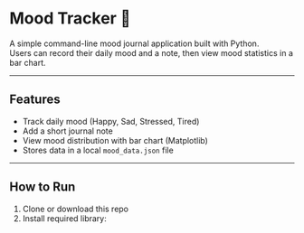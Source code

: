 # Mood Tracker 🧠

A simple command-line mood journal application built with Python.  
Users can record their daily mood and a note, then view mood statistics in a bar chart.

---

## Features

- Track daily mood (Happy, Sad, Stressed, Tired)
- Add a short journal note
- View mood distribution with bar chart (Matplotlib)
- Stores data in a local `mood_data.json` file

---

## How to Run

1. Clone or download this repo  
2. Install required library:
